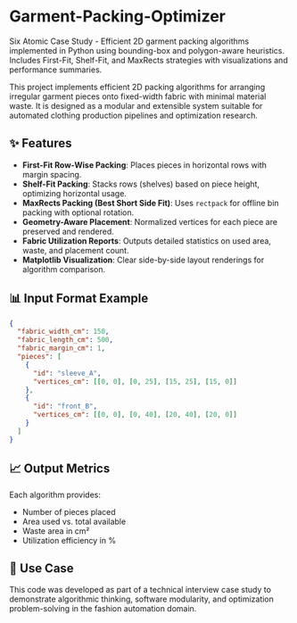 # Garment-Packing-Optimizer
Six Atomic Case Study - Efficient 2D garment packing algorithms implemented in Python using bounding-box and polygon-aware heuristics. Includes First-Fit, Shelf-Fit, and MaxRects strategies with visualizations and performance summaries.

This project implements efficient 2D packing algorithms for arranging irregular garment pieces onto fixed-width fabric with minimal material waste. It is designed as a modular and extensible system suitable for automated clothing production pipelines and optimization research.

## ✨ Features

- **First-Fit Row-Wise Packing**: Places pieces in horizontal rows with margin spacing.
- **Shelf-Fit Packing**: Stacks rows (shelves) based on piece height, optimizing horizontal usage.
- **MaxRects Packing (Best Short Side Fit)**: Uses `rectpack` for offline bin packing with optional rotation.
- **Geometry-Aware Placement**: Normalized vertices for each piece are preserved and rendered.
- **Fabric Utilization Reports**: Outputs detailed statistics on used area, waste, and placement count.
- **Matplotlib Visualization**: Clear side-by-side layout renderings for algorithm comparison.

## 📊 Input Format Example

```json
{
  "fabric_width_cm": 150,
  "fabric_length_cm": 500,
  "fabric_margin_cm": 1,
  "pieces": [
    {
      "id": "sleeve_A",
      "vertices_cm": [[0, 0], [0, 25], [15, 25], [15, 0]]
    },
    {
      "id": "front_B",
      "vertices_cm": [[0, 0], [0, 40], [20, 40], [20, 0]]
    }
  ]
}
```

## 📈 Output Metrics

Each algorithm provides:

* Number of pieces placed
* Area used vs. total available
* Waste area in cm²
* Utilization efficiency in %

## 📌 Use Case

This code was developed as part of a technical interview case study to demonstrate algorithmic thinking, software modularity, and optimization problem-solving in the fashion automation domain.
